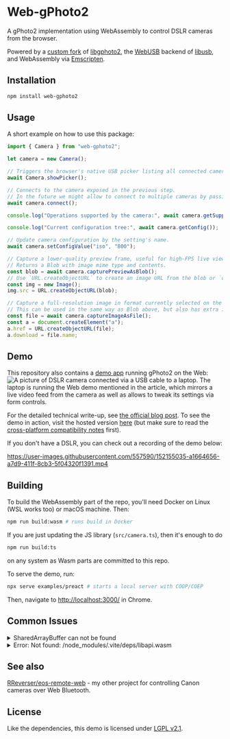 # Web-gPhoto2

A gPhoto2 implementation using WebAssembly to control DSLR cameras from the browser.

Powered by a [custom fork](https://github.com/RReverser/libgphoto2) of [libgphoto2](https://github.com/gphoto/libgphoto2), the [WebUSB](https://github.com/WICG/webusb) backend of [libusb](https://github.com/libusb/libusb), and WebAssembly via [Emscripten](https://emscripten.org/).

## Installation

```bash
npm install web-gphoto2
```

## Usage

A short example on how to use this package:

```js
import { Camera } from "web-gphoto2";

let camera = new Camera();

// Triggers the browser's native USB picker listing all connected cameras.
await Camera.showPicker();

// Connects to the camera exposed in the previous step.
// In the future we might allow to connect to multiple cameras by passing a specific instance.
await camera.connect();

console.log("Operations supported by the camera:", await camera.getSupportedOps());

console.log("Current configuration tree:", await camera.getConfig());

// Update camera configuration by the setting's name.
await camera.setConfigValue("iso", "800");

// Capture a lower-quality preview frame, useful for high-FPS live view stream.
// Returns a Blob with image mime type and contents.
const blob = await camera.capturePreviewAsBlob();
// Use `URL.createObjectURL` to create an image URL from the blob or `createImageBitmap` to decode it directly.
const img = new Image();
img.src = URL.createObjectURL(blob);

// Capture a full-resolution image in format currently selected on the camera (JPEG or RAW).
// This can be used in the same way as Blob above, but also has extra information such as filename useful for download.
const file = await camera.captureImageAsFile();
const a = document.createElement("a");
a.href = URL.createObjectURL(file);
a.download = file.name;
```

## Demo

This repository also contains a [demo app](https://web.dev/porting-libusb-to-webusb/) running gPhoto2 on the Web:
![A picture of DSLR camera connected via a USB cable to a laptop. The laptop is running the Web demo mentioned in the article, which mirrors a live video feed from the camera as well as allows to tweak its settings via form controls.](https://web-dev.imgix.net/image/9oK23mr86lhFOwKaoYZ4EySNFp02/MR4YGRvl0Z9AWT6vv3sQ.jpg?auto=format&w=1600)

For the detailed technical write-up, see [the official blog post](https://web.dev/porting-libusb-to-webusb/). To see the demo in action, visit the hosted version [here](https://web-gphoto2.rreverser.com/) (but make sure to read the [cross-platform compatibility notes](https://web.dev/porting-libusb-to-webusb/#important-cross-platform-compatibility-notes) first).

If you don't have a DSLR, you can check out a recording of the demo below:

<https://user-images.githubusercontent.com/557590/152155035-a1664656-a7d9-411f-8cb3-5f04320f1391.mp4>

## Building

To build the WebAssembly part of the repo, you'll need Docker on Linux (WSL works too) or macOS machine. Then:

```bash
npm run build:wasm # runs build in Docker
```

If you are just updating the JS library (`src/camera.ts`), then it's enough to do

```bash
npm run build:ts
```

on any system as Wasm parts are committed to this repo.

To serve the demo, run:

```bash
npx serve examples/preact # starts a local server with COOP/COEP
```

Then, navigate to <http://localhost:3000/> in Chrome.

## Common Issues

<details>
<summary>
SharedArrayBuffer can not be found
</summary>
SharedArrayBuffer has been disabled across all browsers due to the Spectre vulnerability. This package uses SharedArrayBuffer to communicate with the WebAssembly module. To work around this issue, you need to set two response headers for your document:

```http
Cross-Origin-Opener-Policy: same-origin
Cross-Origin-Embedder-Policy: require-corp
```

Information from [Stackoverflow](https://stackoverflow.com/questions/64650119/react-error-sharedarraybuffer-is-not-defined-in-firefox)
</details>

<details>
<summary>
 Error: Not found: /node_modules/.vite/deps/libapi.wasm
 </summary>
Vite tries to optimize the dependencies by default. This causes the WebAssembly module to be moved to a different location. To prevent this, you need to exclude the web-gphoto2 package from the optimization.

In vite, both of the above mentioned issues are solved by adding the following to your vite.config.js:

```js
import { sveltekit } from "@sveltejs/kit/vite";
import { defineConfig } from "vite";

/** @type {import('vite').Plugin} */
const viteServerConfig = {
  name: "add headers",
  configureServer: (server) => {
    server.middlewares.use((req, res, next) => {
      res.setHeader("Cross-Origin-Opener-Policy", "same-origin");
      res.setHeader("Cross-Origin-Embedder-Policy", "require-corp");
      next();
    });
  },
};

export default defineConfig({
  plugins: [sveltekit(), viteServerConfig],
  optimizeDeps: {
    exclude: ["web-gphoto2"],
  },
});
```

</details>

## See also

[RReverser/eos-remote-web](https://github.com/RReverser/eos-remote-web) - my other project for controlling Canon cameras over Web Bluetooth.

## License

Like the dependencies, this demo is licensed under [LGPL v2.1](https://github.com/GoogleChromeLabs/web-gphoto2/blob/main/LICENSE).
